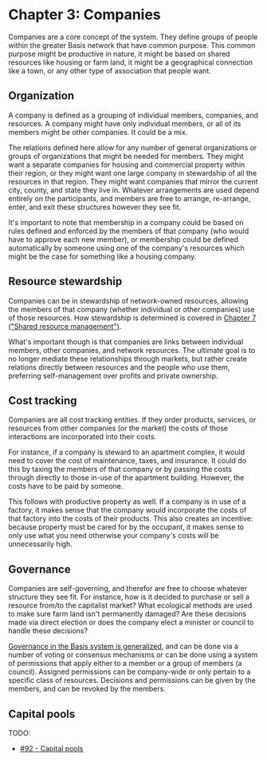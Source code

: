 # Chapter 3: Companies

Companies are a core concept of the system. They define groups of people within the greater Basis network that have common purpose. This common purpose might be productive in nature, it might be based on shared resources like housing or farm land, it might be a geographical connection like a town, or any other type of association that people want.

## Organization

A company is defined as a grouping of individual members, companies, and resources. A company might have only individual members, or all of its members might be other companies. It could be a mix.

The relations defined here allow for any number of general organizations or groups of organizations that might be needed for members. They might want a separate companies for housing and commercial property within their region, or they might want one large company in stewardship of all the resources in that region. They might want companies that mirror the current city, county, and state they live in. Whatever arrangements are used depend entirely on the participants, and members are free to arrange, re-arrange, enter, and exit these structures however they see fit.

It's important to note that membership in a company could be based on rules defined and enforced by the members of that company (who would have to approve each new member), or membership could be defined automatically by someone using one of the company's resources which might be the case for something like a housing company.

## Resource stewardship

Companies can be in stewardship of network-owned resources, allowing the members of that company (whether individual or other companies) use of those resources. How stewardship is determined is covered in [Chapter 7 ("Shared resource management")](#chapter-7-shared-resource-management).

What's important though is that companies are links between individual members, other companies, and network resources. The ultimate goal is to no longer mediate these relationships through markets, but rather create relations directly between resources and the people who use them, preferring self-management over profits and private ownership.

## Cost tracking

Companies are all cost tracking entities. If they order products, services, or resources from other companies (or the market) the costs of those interactions are incorporated into their costs.

For instance, if a company is steward to an apartment complex, it would need to cover the cost of maintenance, taxes, and insurance. It could do this by taxing the members of that company or by passing the costs through directly to those in-use of the apartment building. However, the costs have to be paid by someone.

This follows with productive property as well. If a company is in use of a factory, it makes sense that the company would incorporate the costs of that factory into the costs of their products. This also creates an incentive: because property must be cared for by the occupant, it makes sense to only use what you need otherwise your company's costs will be unnecessarily high.

## Governance

Companies are self-governing, and therefor are free to choose whatever structure they see fit. For instance, how is it decided to purchase or sell a resource from/to the capitalist market? What ecological methods are used to make sure farm land isn't permanently damaged? Are these decisions made via direct election or does the company elect a minister or council to handle these decisions?

[Governance in the Basis system is generalized](#chapter-8-governance), and can be done via a number of voting or consensus mechanisms or can be done using a system of permissions that apply either to a member or a group of members (a council). Assigned permissions can be company-wide or only pertain to a specific class of resources. Decisions and permissions can be given by the members, and can be revoked by the members.

## Capital pools

TODO:

- [#92 - Capital pools](https://github.com/basisproject/tracker/issues/92)

